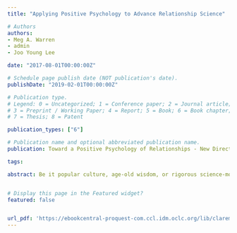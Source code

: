 ```yaml
---
title: "Applying Positive Psychology to Advance Relationship Science"

# Authors
authors:
- Meg A. Warren
- admin
- Joo Young Lee

date: "2017-08-01T00:00:00Z"

# Schedule page publish date (NOT publication's date).
publishDate: "2019-02-01T00:00:00Z"

# Publication type.
# Legend: 0 = Uncategorized; 1 = Conference paper; 2 = Journal article;
# 3 = Preprint / Working Paper; 4 = Report; 5 = Book; 6 = Book chapter;
# 7 = Thesis; 8 = Patent

publication_types: ["6"]

# Publication name and optional abbreviated publication name.
publication: Toward a Positive Psychology of Relationships - New Directions in Theory and Research

tags: 

abstract: Be it popular culture, age-old wisdom, or rigorous science-most concede that positive relationships are fundamental to what makes life worthwhile. Positive psychology, the scientific pursuit of what makes life worth living, would therefore be a natural home for the systematic study of positive relationships. So how has the field of positive psychology contributed to the science of positive relationships? What is the role of relationships in positive psychology? This chapter sets out to explore these questions. 


# Display this page in the Featured widget?
featured: false


url_pdf: 'https://ebookcentral-proquest-com.ccl.idm.oclc.org/lib/claremont/detail.action?docID=5124611'
---
```









